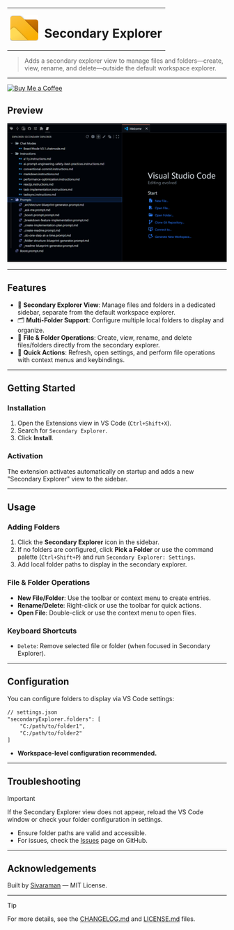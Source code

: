 

<table>
	<tr>
		<td><img src="images/logo.png" alt="Secondary Explorer Logo" width="64" /></td>
		<td>
            <h1>Secondary Explorer</h1>
        </td>
	</tr>
</table>

> Adds a secondary explorer view to manage files and folders—create, view, rename, and delete—outside the default workspace explorer.

---

<a href="https://buymeacoffee.com/r35007" target="_blank">
	<img src="https://r35007.github.io/Siva_Profile/images//buymeacoffee.png" alt="Buy Me a Coffee" height="50" />
</a>


## Preview

<img src="./images/preview.png" width="1000px">

---

## Features

- 📁 **Secondary Explorer View**: Manage files and folders in a dedicated sidebar, separate from the default workspace explorer.
- 🗂️ **Multi-Folder Support**: Configure multiple local folders to display and organize.
- 📝 **File & Folder Operations**: Create, view, rename, and delete files/folders directly from the secondary explorer.
- 🔄 **Quick Actions**: Refresh, open settings, and perform file operations with context menus and keybindings.

---

## Getting Started

### Installation

1. Open the Extensions view in VS Code (`Ctrl+Shift+X`).
2. Search for `Secondary Explorer`.
3. Click **Install**.

### Activation

The extension activates automatically on startup and adds a new "Secondary Explorer" view to the sidebar.

---

## Usage

### Adding Folders

1. Click the **Secondary Explorer** icon in the sidebar.
2. If no folders are configured, click **Pick a Folder** or use the command palette (`Ctrl+Shift+P`) and run `Secondary Explorer: Settings`.
3. Add local folder paths to display in the secondary explorer.

### File & Folder Operations

- **New File/Folder**: Use the toolbar or context menu to create entries.
- **Rename/Delete**: Right-click or use the toolbar for quick actions.
- **Open File**: Double-click or use the context menu to open files.

### Keyboard Shortcuts

- `Delete`: Remove selected file or folder (when focused in Secondary Explorer).

---

## Configuration

You can configure folders to display via VS Code settings:

```jsonc
// settings.json
"secondaryExplorer.folders": [
	"C:/path/to/folder1",
	"C:/path/to/folder2"
]
```

- **Workspace-level configuration recommended.**

---

## Troubleshooting

> [!IMPORTANT]
> If the Secondary Explorer view does not appear, reload the VS Code window or check your folder configuration in settings.

- Ensure folder paths are valid and accessible.
- For issues, check the [Issues](https://github.com/R35007/secondary-explorer-vscode-extension/issues) page on GitHub.

---


## Acknowledgements

Built by [Sivaraman](mailto:sendmsg2siva@gmail.com) — MIT License.

---

> [!TIP]
> For more details, see the [CHANGELOG.md](CHANGELOG.md) and [LICENSE.md](LICENSE.md) files.
